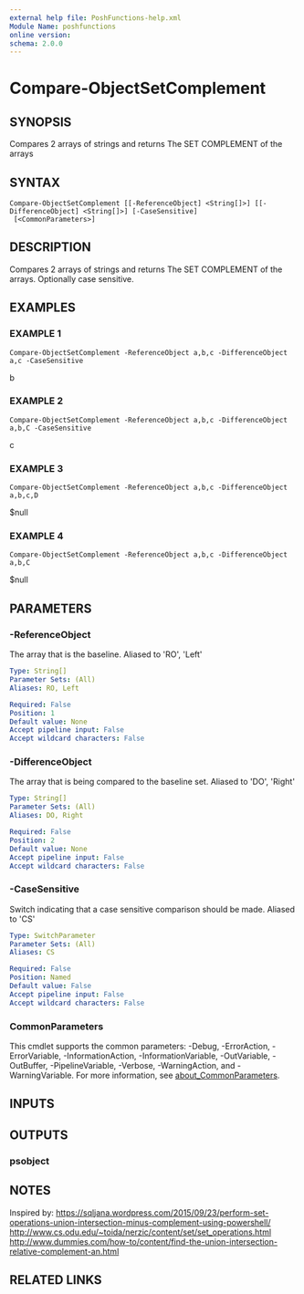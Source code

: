 ```yaml
---
external help file: PoshFunctions-help.xml
Module Name: poshfunctions
online version:
schema: 2.0.0
---
```


# Compare-ObjectSetComplement

## SYNOPSIS
Compares 2 arrays of strings and returns The SET COMPLEMENT of the arrays

## SYNTAX

```
Compare-ObjectSetComplement [[-ReferenceObject] <String[]>] [[-DifferenceObject] <String[]>] [-CaseSensitive]
 [<CommonParameters>]
```

## DESCRIPTION
Compares 2 arrays of strings and returns The SET COMPLEMENT of the arrays.
Optionally case sensitive.

## EXAMPLES

### EXAMPLE 1
```
Compare-ObjectSetComplement -ReferenceObject a,b,c -DifferenceObject a,c -CaseSensitive
```

b

### EXAMPLE 2
```
Compare-ObjectSetComplement -ReferenceObject a,b,c -DifferenceObject a,b,C -CaseSensitive
```

c

### EXAMPLE 3
```
Compare-ObjectSetComplement -ReferenceObject a,b,c -DifferenceObject a,b,c,D
```

$null

### EXAMPLE 4
```
Compare-ObjectSetComplement -ReferenceObject a,b,c -DifferenceObject a,b,C
```

$null

## PARAMETERS

### -ReferenceObject
The array that is the baseline.
Aliased to 'RO', 'Left'

```yaml
Type: String[]
Parameter Sets: (All)
Aliases: RO, Left

Required: False
Position: 1
Default value: None
Accept pipeline input: False
Accept wildcard characters: False
```

### -DifferenceObject
The array that is being compared to the baseline set.
Aliased to 'DO', 'Right'

```yaml
Type: String[]
Parameter Sets: (All)
Aliases: DO, Right

Required: False
Position: 2
Default value: None
Accept pipeline input: False
Accept wildcard characters: False
```

### -CaseSensitive
Switch indicating that a case sensitive comparison should be made.
Aliased to 'CS'

```yaml
Type: SwitchParameter
Parameter Sets: (All)
Aliases: CS

Required: False
Position: Named
Default value: False
Accept pipeline input: False
Accept wildcard characters: False
```

### CommonParameters
This cmdlet supports the common parameters: -Debug, -ErrorAction, -ErrorVariable, -InformationAction, -InformationVariable, -OutVariable, -OutBuffer, -PipelineVariable, -Verbose, -WarningAction, and -WarningVariable. For more information, see [about_CommonParameters](http://go.microsoft.com/fwlink/?LinkID=113216).

## INPUTS

## OUTPUTS

### psobject
## NOTES
Inspired by:
https://sqljana.wordpress.com/2015/09/23/perform-set-operations-union-intersection-minus-complement-using-powershell/
http://www.cs.odu.edu/~toida/nerzic/content/set/set_operations.html
http://www.dummies.com/how-to/content/find-the-union-intersection-relative-complement-an.html

## RELATED LINKS
